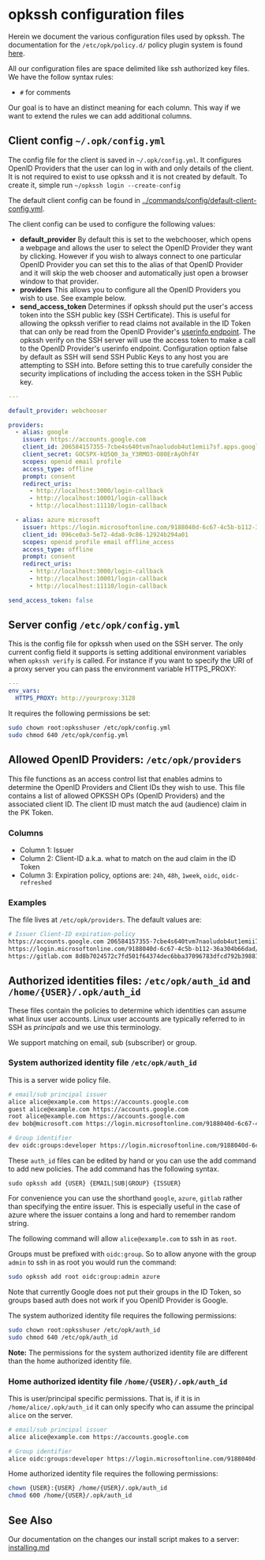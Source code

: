 # opkssh configuration files

Herein we document the various configuration files used by opkssh.
The documentation for the `/etc/opk/policy.d/` policy plugin system is found [here](policyplugins.md).

All our configuration files are space delimited like ssh authorized key files.
We have the follow syntax rules:

- `#` for comments

Our goal is to have an distinct meaning for each column. This way if we want to extend the rules we can add additional columns.

## Client config `~/.opk/config.yml`

The config file for the client is saved in `~/.opk/config.yml`.
It configures OpenID Providers that the user can log in with and only details of the client.
It is not required to exist to use opkssh and it is not created by default.
To create it, simple run `~/opkssh login --create-config`

The default client config can be found in [../commands/config/default-client-config.yml](../commands/config/default-client-config.yml).

The client config can be used to configure the following values:

- **default_provider** By default this is set to the webchooser, which opens a webpage and allows the user to select the OpenID Provider they want by clicking. However if you wish to always connect to one particular OpenID Provider you can set this to the alias of that OpenID Provider and it will skip the web chooser and automatically just open a browser window to that provider.
- **providers** This allows you to configure all the OpenID Providers you wish to use. See example below.
- **send_access_token** Determines if opkssh should put the user's access token into the SSH public key (SSH Certificate). This is useful for allowing the opkssh verifier to read claims not available in the ID Token that can only be read from the OpenID Provider's [userinfo endpoint](https://openid.net/specs/openid-connect-core-1_0.html#UserInfo). The opkssh verify on the SSH server will use the access token to make a call to the OpenID Provider's userinfo endpoint. Configuration option false by default as SSH will send SSH Public Keys to any host you are attempting to SSH into. Before setting this to true carefully consider the security implications of including the access token in the SSH Public key.

```yaml
---

default_provider: webchooser

providers:
  - alias: google
    issuer: https://accounts.google.com
    client_id: 206584157355-7cbe4s640tvm7naoludob4ut1emii7sf.apps.googleusercontent.com
    client_secret: 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
    scopes: openid email profile
    access_type: offline
    prompt: consent
    redirect_uris:
      - http://localhost:3000/login-callback
      - http://localhost:10001/login-callback
      - http://localhost:11110/login-callback

  - alias: azure microsoft
    issuer: https://login.microsoftonline.com/9188040d-6c67-4c5b-b112-36a304b66dad/v2.0
    client_id: 096ce0a3-5e72-4da8-9c86-12924b294a01
    scopes: openid profile email offline_access
    access_type: offline
    prompt: consent
    redirect_uris:
      - http://localhost:3000/login-callback
      - http://localhost:10001/login-callback
      - http://localhost:11110/login-callback

send_access_token: false
```

## Server config `/etc/opk/config.yml`

This is the config file for opkssh when used on the SSH server.
The only current config field it supports is setting additional environment variables when `opkssh verify` is called.
For instance if you want to specify the URI of a proxy server you can pass the environment variable HTTPS_PROXY:

```yml
---
env_vars:
  HTTPS_PROXY: http://yourproxy:3128
```

It requires the following permissions be set:

```bash
sudo chown root:opksshuser /etc/opk/config.yml
sudo chmod 640 /etc/opk/config.yml
```

## Allowed OpenID Providers: `/etc/opk/providers`

This file functions as an access control list that enables admins to determine the OpenID Providers and Client IDs they wish to use.
This file contains a list of allowed OPKSSH OPs (OpenID Providers) and the associated client ID.
The client ID must match the aud (audience) claim in the PK Token.

### Columns

- Column 1: Issuer
- Column 2: Client-ID a.k.a. what to match on the aud claim in the ID Token
- Column 3: Expiration policy, options are: `24h`, `48h`, `1week`, `oidc`, `oidc-refreshed`

### Examples

The file lives at `/etc/opk/providers`. The default values are:

```bash
# Issuer Client-ID expiration-policy 
https://accounts.google.com 206584157355-7cbe4s640tvm7naoludob4ut1emii7sf.apps.googleusercontent.com 24h
https://login.microsoftonline.com/9188040d-6c67-4c5b-b112-36a304b66dad/v2.0 096ce0a3-5e72-4da8-9c86-12924b294a01 24h
https://gitlab.com 8d8b7024572c7fd501f64374dec6bba37096783dfcd792b3988104be08cb6923 24h
```

## Authorized identities files: `/etc/opk/auth_id` and `/home/{USER}/.opk/auth_id`

These files contain the policies to determine which identities can assume what linux user accounts.
Linux user accounts are typically referred to in SSH as *principals* and we use this terminology.

We support matching on email, sub (subscriber) or group.

### System authorized identity file `/etc/opk/auth_id`

This is a server wide policy file.

```bash
# email/sub principal issuer 
alice alice@example.com https://accounts.google.com
guest alice@example.com https://accounts.google.com 
root alice@example.com https://accounts.google.com 
dev bob@microsoft.com https://login.microsoftonline.com/9188040d-6c67-4c5b-b112-36a304b66dad/v2.0

# Group identifier 
dev oidc:groups:developer https://login.microsoftonline.com/9188040d-6c67-4c5b-b112-36a304b66dad/v2.0
```

These `auth_id` files can be edited by hand or you can use the add command to add new policies. The add command has the following syntax.

`sudo opkssh add {USER} {EMAIL|SUB|GROUP} {ISSUER}`

For convenience you can use the shorthand `google`, `azure`, `gitlab` rather than specifying the entire issuer.
This is especially useful in the case of azure where the issuer contains a long and hard to remember random string.

The following command will allow `alice@example.com` to ssh in as `root`.

Groups must be prefixed with `oidc:group`. So to allow anyone with the group `admin` to ssh in as root you would run the command:

```bash
sudo opkssh add root oidc:group:admin azure
```

Note that currently Google does not put their groups in the ID Token, so groups based auth does not work if you OpenID Provider is Google.

The system authorized identity file requires the following permissions:

```bash
sudo chown root:opksshuser /etc/opk/auth_id
sudo chmod 640 /etc/opk/auth_id
```

**Note:** The permissions for the system authorized identity file are different than the home authorized identity file.

### Home authorized identity file `/home/{USER}/.opk/auth_id`

This is user/principal specific permissions.
That is, if it is in `/home/alice/.opk/auth_id` it can only specify who can assume the principal `alice` on the server.

```bash
# email/sub principal issuer 
alice alice@example.com https://accounts.google.com

# Group identifier 
alice oidc:groups:developer https://login.microsoftonline.com/9188040d-6c67-4c5b-b112-36a304b66dad/v2.0
```

Home authorized identity file requires the following permissions:

```bash
chown {USER}:{USER} /home/{USER}/.opk/auth_id
chmod 600 /home/{USER}/.opk/auth_id
```

## See Also

Our documentation on the changes our install script makes to a server: [installing.md](../scripts/installing.md)
